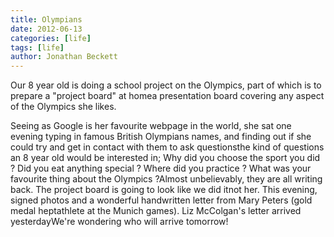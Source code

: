 ```yaml
---
title: Olympians
date: 2012-06-13
categories: [life]
tags: [life]
author: Jonathan Beckett
---
```


Our 8 year old is doing a school project on the Olympics, part of which is to prepare a "project board" at homea presentation board covering any aspect of the Olympics she likes.

Seeing as Google is her favourite webpage in the world, she sat one evening typing in famous British Olympians names, and finding out if she could try and get in contact with them to ask questionsthe kind of questions an 8 year old would be interested in; Why did you choose the sport you did ? Did you eat anything special ? Where did you practice ? What was your favourite thing about the Olympics ?Almost unbelievably, they are all writing back. The project board is going to look like we did itnot her. This evening, signed photos and a wonderful handwritten letter from Mary Peters (gold medal heptathlete at the Munich games). Liz McColgan's letter arrived yesterdayWe're wondering who will arrive tomorrow!